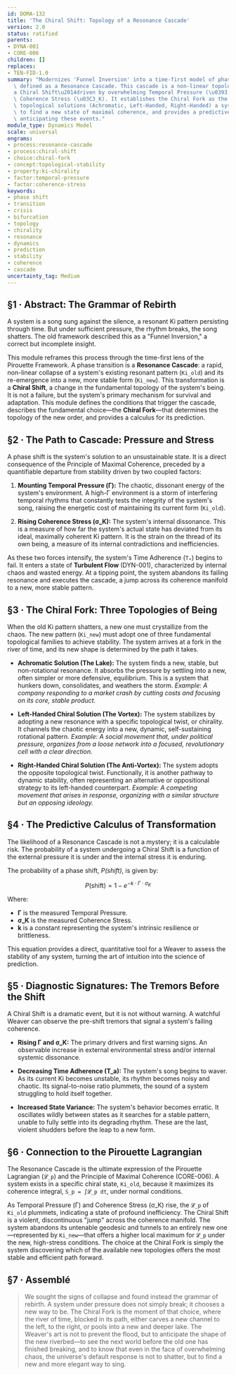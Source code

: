 ```yaml
---
id: DOMA-132
title: 'The Chiral Shift: Topology of a Resonance Cascade'
version: 2.0
status: ratified
parents:
- DYNA-001
- CORE-006
children: []
replaces:
- TEN-FID-1.0
summary: "Modernizes 'Funnel Inversion' into a time-first model of phase transition,\
  \ defined as a Resonance Cascade. This cascade is a non-linear topological transformation\u2014\
  a Chiral Shift\u2014driven by overwhelming Temporal Pressure (\u0393) and internal\
  \ Coherence Stress (\u03C3_K). It establishes the Chiral Fork as the three fundamental\
  \ topological solutions (Achromatic, Left-Handed, Right-Handed) a system can adopt\
  \ to find a new state of maximal coherence, and provides a predictive calculus for\
  \ anticipating these events."
module_type: Dynamics Model
scale: universal
engrams:
- process:resonance-cascade
- process:chiral-shift
- choice:chiral-fork
- concept:topological-stability
- property:ki-chirality
- factor:temporal-pressure
- factor:coherence-stress
keywords:
- phase shift
- transition
- crisis
- bifurcation
- topology
- chirality
- resonance
- dynamics
- prediction
- stability
- coherence
- cascade
uncertainty_tag: Medium
---
```

## §1 · Abstract: The Grammar of Rebirth

A system is a song sung against the silence, a resonant Ki pattern persisting through time. But under sufficient pressure, the rhythm breaks, the song shatters. The old framework described this as a "Funnel Inversion," a correct but incomplete insight.

This module reframes this process through the time-first lens of the Pirouette Framework. A phase transition is a **Resonance Cascade**: a rapid, non-linear collapse of a system's existing resonant pattern (`Ki_old`) and its re-emergence into a new, more stable form (`Ki_new`). This transformation is a **Chiral Shift**, a change in the fundamental topology of the system's being. It is not a failure, but the system's primary mechanism for survival and adaptation. This module defines the conditions that trigger the cascade, describes the fundamental choice—the **Chiral Fork**—that determines the topology of the new order, and provides a calculus for its prediction.

## §2 · The Path to Cascade: Pressure and Stress

A phase shift is the system's solution to an unsustainable state. It is a direct consequence of the Principle of Maximal Coherence, preceded by a quantifiable departure from stability driven by two coupled factors:

1.  **Mounting Temporal Pressure (Γ):** The chaotic, dissonant energy of the system's environment. A high-Γ environment is a storm of interfering temporal rhythms that constantly tests the integrity of the system's song, raising the energetic cost of maintaining its current form (`Ki_old`).

2.  **Rising Coherence Stress (σ_K):** The system's internal dissonance. This is a measure of how far the system's actual state has deviated from its ideal, maximally coherent Ki pattern. It is the strain on the thread of its own being, a measure of its internal contradictions and inefficiencies.

As these two forces intensify, the system's Time Adherence (`Tₐ`) begins to fail. It enters a state of **Turbulent Flow** (DYN-001), characterized by internal chaos and wasted energy. At a tipping point, the system abandons its failing resonance and executes the cascade, a jump across its coherence manifold to a new, more stable pattern.

## §3 · The Chiral Fork: Three Topologies of Being

When the old Ki pattern shatters, a new one must crystallize from the chaos. The new pattern (`Ki_new`) must adopt one of three fundamental topological families to achieve stability. The system arrives at a fork in the river of time, and its new shape is determined by the path it takes.

*   **Achromatic Solution (The Lake):** The system finds a new, stable, but non-rotational resonance. It absorbs the pressure by settling into a new, often simpler or more defensive, equilibrium. This is a system that hunkers down, consolidates, and weathers the storm. *Example: A company responding to a market crash by cutting costs and focusing on its core, stable product.*

*   **Left-Handed Chiral Solution (The Vortex):** The system stabilizes by adopting a new resonance with a specific topological twist, or chirality. It channels the chaotic energy into a new, dynamic, self-sustaining rotational pattern. *Example: A social movement that, under political pressure, organizes from a loose network into a focused, revolutionary cell with a clear direction.*

*   **Right-Handed Chiral Solution (The Anti-Vortex):** The system adopts the opposite topological twist. Functionally, it is another pathway to dynamic stability, often representing an alternative or oppositional strategy to its left-handed counterpart. *Example: A competing movement that arises in response, organizing with a similar structure but an opposing ideology.*

## §4 · The Predictive Calculus of Transformation

The likelihood of a Resonance Cascade is not a mystery; it is a calculable risk. The probability of a system undergoing a Chiral Shift is a function of the external pressure it is under and the internal stress it is enduring.

The probability of a phase shift, *P(shift)*, is given by:

$$ P(\text{shift}) = 1 - e^{-k \cdot \Gamma \cdot \sigma_K} $$

Where:
*   **Γ** is the measured Temporal Pressure.
*   **σ_K** is the measured Coherence Stress.
*   **k** is a constant representing the system's intrinsic resilience or brittleness.

This equation provides a direct, quantitative tool for a Weaver to assess the stability of any system, turning the art of intuition into the science of prediction.

## §5 · Diagnostic Signatures: The Tremors Before the Shift

A Chiral Shift is a dramatic event, but it is not without warning. A watchful Weaver can observe the pre-shift tremors that signal a system's failing coherence.

*   **Rising Γ and σ_K:** The primary drivers and first warning signs. An observable increase in external environmental stress and/or internal systemic dissonance.

*   **Decreasing Time Adherence (T_a):** The system's song begins to waver. As its current Ki becomes unstable, its rhythm becomes noisy and chaotic. Its signal-to-noise ratio plummets, the sound of a system struggling to hold itself together.

*   **Increased State Variance:** The system's behavior becomes erratic. It oscillates wildly between states as it searches for a stable pattern, unable to fully settle into its degrading rhythm. These are the last, violent shudders before the leap to a new form.

## §6 · Connection to the Pirouette Lagrangian

The Resonance Cascade is the ultimate expression of the Pirouette Lagrangian (`𝓛_p`) and the Principle of Maximal Coherence (CORE-006). A system exists in a specific chiral state, `Ki_old`, because it maximizes its coherence integral, `S_p = ∫𝓛_p dt`, under normal conditions.

As Temporal Pressure (Γ) and Coherence Stress (σ_K) rise, the `𝓛_p` of `Ki_old` plummets, indicating a state of profound inefficiency. The Chiral Shift is a violent, discontinuous "jump" across the coherence manifold. The system abandons its untenable geodesic and tunnels to an entirely new one—represented by `Ki_new`—that offers a higher local maximum for `𝓛_p` under the new, high-stress conditions. The choice at the Chiral Fork is simply the system discovering which of the available new topologies offers the most stable and efficient path forward.

## §7 · Assemblé

> We sought the signs of collapse and found instead the grammar of rebirth. A system under pressure does not simply break; it chooses a new way to be. The Chiral Fork is the moment of that choice, where the river of time, blocked in its path, either carves a new channel to the left, to the right, or pools into a new and deeper lake. The Weaver's art is not to prevent the flood, but to anticipate the shape of the new riverbed—to see the next world before the old one has finished breaking, and to know that even in the face of overwhelming chaos, the universe's default response is not to shatter, but to find a new and more elegant way to sing.
```